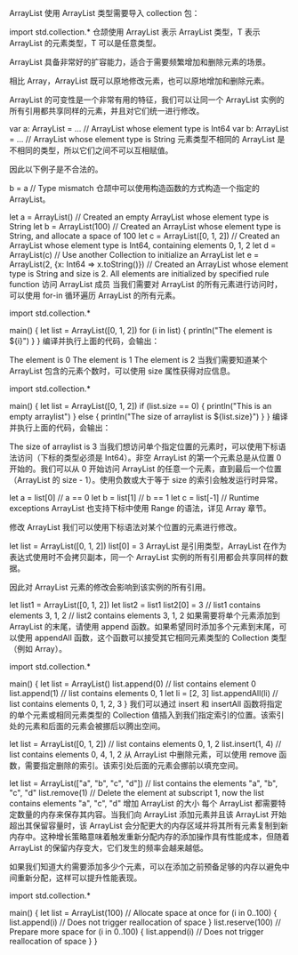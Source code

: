 ArrayList
使用 ArrayList 类型需要导入 collection 包：

import std.collection.*
仓颉使用 ArrayList<T> 表示 ArrayList 类型，T 表示 ArrayList 的元素类型，T 可以是任意类型。

ArrayList 具备非常好的扩容能力，适合于需要频繁增加和删除元素的场景。

相比 Array，ArrayList 既可以原地修改元素，也可以原地增加和删除元素。

ArrayList 的可变性是一个非常有用的特征，我们可以让同一个 ArrayList 实例的所有引用都共享同样的元素，并且对它们统一进行修改。

var a: ArrayList<Int64> = ... // ArrayList whose element type is Int64
var b: ArrayList<String> = ... // ArrayList whose element type is String
元素类型不相同的 ArrayList 是不相同的类型，所以它们之间不可以互相赋值。

因此以下例子是不合法的。

b = a // Type mismatch
仓颉中可以使用构造函数的方式构造一个指定的 ArrayList。

let a = ArrayList<String>() // Created an empty ArrayList whose element type is String
let b = ArrayList<String>(100) // Created an ArrayList whose element type is String, and allocate a space of 100
let c = ArrayList<Int64>([0, 1, 2]) // Created an ArrayList whose element type is Int64, containing elements 0, 1, 2
let d = ArrayList<Int64>(c) // Use another Collection to initialize an ArrayList
let e = ArrayList<String>(2, {x: Int64 => x.toString()}) // Created an ArrayList whose element type is String and size is 2. All elements are initialized by specified rule function
访问 ArrayList 成员
当我们需要对 ArrayList 的所有元素进行访问时，可以使用 for-in 循环遍历 ArrayList 的所有元素。

import std.collection.*

main() {
    let list = ArrayList<Int64>([0, 1, 2])
    for (i in list) {
        println("The element is ${i}")
    }
}
编译并执行上面的代码，会输出：

The element is 0
The element is 1
The element is 2
当我们需要知道某个 ArrayList 包含的元素个数时，可以使用 size 属性获得对应信息。

import std.collection.*

main() {
    let list = ArrayList<Int64>([0, 1, 2])
    if (list.size == 0) {
        println("This is an empty arraylist")
    } else {
        println("The size of arraylist is ${list.size}")
    }
}
编译并执行上面的代码，会输出：

The size of arraylist is 3
当我们想访问单个指定位置的元素时，可以使用下标语法访问（下标的类型必须是 Int64）。非空 ArrayList 的第一个元素总是从位置 0 开始的。我们可以从 0 开始访问 ArrayList 的任意一个元素，直到最后一个位置（ArrayList 的 size - 1）。使用负数或大于等于 size 的索引会触发运行时异常。

let a = list[0] // a == 0
let b = list[1] // b == 1
let c = list[-1] // Runtime exceptions
ArrayList 也支持下标中使用 Range 的语法，详见 Array 章节。

修改 ArrayList
我们可以使用下标语法对某个位置的元素进行修改。

let list = ArrayList<Int64>([0, 1, 2])
list[0] = 3
ArrayList 是引用类型，ArrayList 在作为表达式使用时不会拷贝副本，同一个 ArrayList 实例的所有引用都会共享同样的数据。

因此对 ArrayList 元素的修改会影响到该实例的所有引用。

let list1 = ArrayList<Int64>([0, 1, 2])
let list2 = list1
list2[0] = 3
// list1 contains elements 3, 1, 2
// list2 contains elements 3, 1, 2
如果需要将单个元素添加到 ArrayList 的末尾，请使用 append 函数。如果希望同时添加多个元素到末尾，可以使用 appendAll 函数，这个函数可以接受其它相同元素类型的 Collection 类型（例如 Array）。

import std.collection.*

main() {
    let list = ArrayList<Int64>()
    list.append(0) // list contains element 0
    list.append(1) // list contains elements 0, 1
    let li = [2, 3]
    list.appendAll(li) // list contains elements 0, 1, 2, 3
}
我们可以通过 insert 和 insertAll 函数将指定的单个元素或相同元素类型的 Collection 值插入到我们指定索引的位置。该索引处的元素和后面的元素会被挪后以腾出空间。

let list = ArrayList<Int64>([0, 1, 2]) // list contains elements 0, 1, 2
list.insert(1, 4) // list contains elements 0, 4, 1, 2
从 ArrayList 中删除元素，可以使用 remove 函数，需要指定删除的索引。该索引处后面的元素会挪前以填充空间。

let list = ArrayList<String>(["a", "b", "c", "d"]) // list contains the elements "a", "b", "c", "d"
list.remove(1) // Delete the element at subscript 1, now the list contains elements "a", "c", "d"
增加 ArrayList 的大小
每个 ArrayList 都需要特定数量的内存来保存其内容。当我们向 ArrayList 添加元素并且该 ArrayList 开始超出其保留容量时，该 ArrayList 会分配更大的内存区域并将其所有元素复制到新内存中。这种增长策略意味着触发重新分配内存的添加操作具有性能成本，但随着 ArrayList 的保留内存变大，它们发生的频率会越来越低。

如果我们知道大约需要添加多少个元素，可以在添加之前预备足够的内存以避免中间重新分配，这样可以提升性能表现。

import std.collection.*

main() {
    let list = ArrayList<Int64>(100) // Allocate space at once
    for (i in 0..100) {
        list.append(i) // Does not trigger reallocation of space
    }
    list.reserve(100) // Prepare more space
    for (i in 0..100) {
        list.append(i) // Does not trigger reallocation of space
    }
}